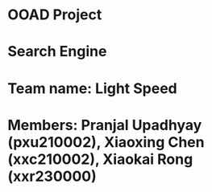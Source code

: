 # OOAD Project
# Search Engine
# Team name: Light Speed
# Members: Pranjal Upadhyay (pxu210002), Xiaoxing Chen (xxc210002), Xiaokai Rong (xxr230000)


